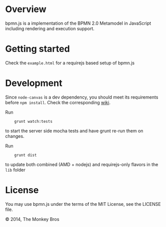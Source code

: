 Overview
========

bpmn.js is a implementation of the BPMN 2.0 Metamodel in JavaScript including rendering and execution support.

Getting started
===============

Check the `example.html` for a requirejs based setup of bpmn.js

Development
===========

Since `node-canvas` is a dev dependency, you should meet its requirements before `npm install`.
Check the corresponding [wiki](https://github.com/LearnBoost/node-canvas/wiki).

Run
```
    grunt watch:tests
```   
to start the server side mocha tests and have grunt re-run them on changes.

Run
```
    grunt dist
```    
to update both combined (AMD + nodejs) and requirejs-only flavors in the `lib` folder

License
=======

You may use bpmn.js under the terms of the MIT License, see the LICENSE file.

&copy; 2014, The Monkey Bros
